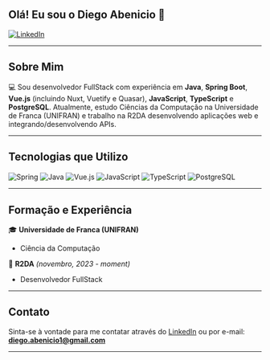 ## Olá! Eu sou o Diego Abenicio 🫡

[![LinkedIn](https://img.shields.io/badge/LinkedIn-0077B5?style=for-the-badge&logo=linkedin&logoColor=white)](https://www.linkedin.com/in/diego-abenicio-a42bbb212/)

---

## Sobre Mim

💻 Sou desenvolvedor FullStack com experiência em **Java**, **Spring Boot**, **Vue.js** (incluindo Nuxt, Vuetify e Quasar), **JavaScript**, **TypeScript** e **PostgreSQL**. Atualmente, estudo Ciências da Computação na Universidade de Franca (UNIFRAN) e trabalho na R2DA desenvolvendo aplicações web e integrando/desenvolvendo APIs.

---

## Tecnologias que Utilizo

<div style="display: inline_block">
  <img align="center" alt="Spring" src="https://img.shields.io/badge/Spring-6DB33F?style=for-the-badge&logo=spring&logoColor=white" />
  <img align="center" alt="Java" src="https://img.shields.io/badge/Java-ED8B00?style=for-the-badge&logo=openjdk&logoColor=white" />
  <img align="center" alt="Vue.js" src="https://img.shields.io/badge/Vue.js-35495E?style=for-the-badge&logo=vue.js&logoColor=4FC08D" />
  <img align="center" alt="JavaScript" src="https://img.shields.io/badge/JavaScript-F7DF1E?style=for-the-badge&logo=javascript&logoColor=black" />
  <img align="center" alt="TypeScript" src="https://img.shields.io/badge/TypeScript-007ACC?style=for-the-badge&logo=typescript&logoColor=white" />
  <img align="center" alt="PostgreSQL" src="https://img.shields.io/badge/PostgreSQL-316192?style=for-the-badge&logo=postgresql&logoColor=white" />
</div>

---

## Formação e Experiência

🎓 **Universidade de Franca (UNIFRAN)**

- Ciência da Computação

💼 **R2DA** _(novembro, 2023 - moment)_

- Desenvolvedor FullStack

---

## Contato

Sinta-se à vontade para me contatar através do [LinkedIn](https://www.linkedin.com/in/diego-abenicio-a42bbb212/) ou por e-mail: **diego.abenicio1@gmail.com**

---
